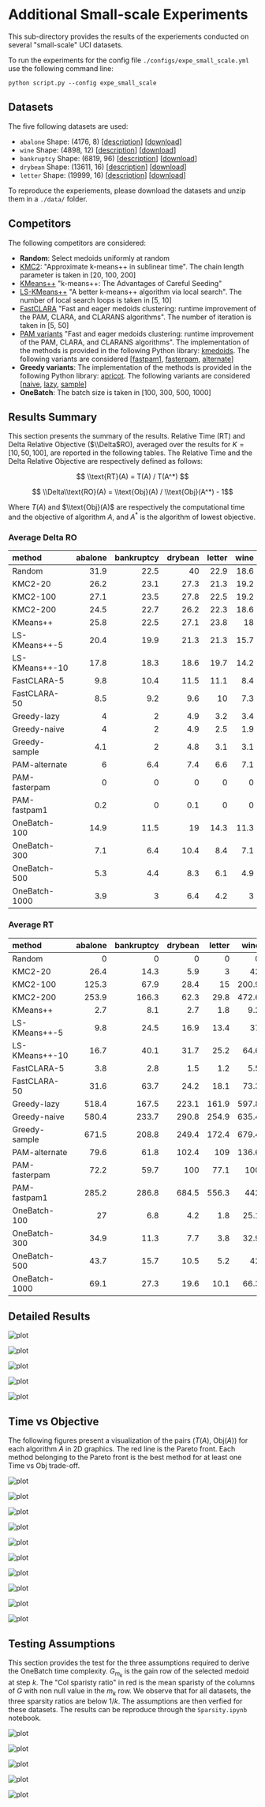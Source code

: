 # Additional Small-scale Experiments

This sub-directory provides the results of the experiements conducted on several "small-scale" UCI datasets.

To run the experiments for the config file `./configs/expe_small_scale.yml` use the following command line:
```
python script.py --config expe_small_scale
```

## Datasets

The five following datasets are used:
 - ``abalone`` Shape: (4176, 8) [[description](https://archive.ics.uci.edu/dataset/1/abalone)] [[download](https://archive.ics.uci.edu/static/public/1/abalone.zip)] 
 - ``wine`` Shape: (4898, 12) [[description](https://archive.ics.uci.edu/dataset/186/wine+quality)]  [[download](https://archive.ics.uci.edu/static/public/186/wine+quality.zip)]
 - ``bankruptcy`` Shape: (6819, 96) [[description](https://archive.ics.uci.edu/dataset/572/taiwanese+bankruptcy+prediction)] [[download](https://archive.ics.uci.edu/static/public/572/taiwanese+bankruptcy+prediction.zip)]
 - ``drybean`` Shape: (13611, 16) [[description](https://archive.ics.uci.edu/dataset/602/dry+bean+dataset)] [[download](https://archive.ics.uci.edu/static/public/602/dry+bean+dataset.zip)]
 - ``letter`` Shape: (19999, 16) [[description](https://archive.ics.uci.edu/dataset/59/letter+recognition)] [[download](https://archive.ics.uci.edu/static/public/59/letter+recognition.zip)]

To reproduce the experiements, please download the datasets and unzip them in a ``./data/`` folder.

## Competitors

The following competitors are considered:
 - **Random**: Select medoids uniformly at random
 - [KMC2](https://ojs.aaai.org/index.php/AAAI/article/view/10259/10118): "Approximate k-means++ in sublinear time". The chain length parameter is taken in [20, 100, 200]
 - [KMeans++](https://theory.stanford.edu/~sergei/papers/kMeansPP-soda.pdf) "k-means++: The Advantages of Careful Seeding"
 - [LS-KMeans++](https://proceedings.mlr.press/v97/lattanzi19a/lattanzi19a.pdf) "A better k-means++ algorithm via local search". The number of local search loops is taken in [5, 10]
 - [FastCLARA](https://www.sciencedirect.com/science/article/pii/S0306437921000557) "Fast and eager medoids clustering: runtime improvement of the PAM, CLARA, and CLARANS algorithms". The number of iteration is taken in [5, 50]
 - [PAM variants](https://www.sciencedirect.com/science/article/pii/S0306437921000557) "Fast and eager medoids clustering: runtime improvement of the PAM, CLARA, and CLARANS algorithms". The implementation of the methods is provided in the following Python library: [kmedoids](https://github.com/kno10/python-kmedoids). The following variants are considered [[fastpam1](https://python-kmedoids.readthedocs.io/en/latest/#fastpam1), [fasterpam](https://python-kmedoids.readthedocs.io/en/latest/#fasterpam), [alternate](https://python-kmedoids.readthedocs.io/en/latest/#alternating-k-medoids-k-means-style)]
 - **Greedy variants**: The implementation of the methods is provided in the following Python library: [apricot](https://github.com/jmschrei/apricot). The following variants are considered [[naive](https://apricot-select.readthedocs.io/en/latest/optimizers/naive.html), [lazy](https://apricot-select.readthedocs.io/en/latest/optimizers/lazy.html), [sample](https://apricot-select.readthedocs.io/en/latest/optimizers/sample.html)]
 - **OneBatch**: The batch size is taken in [100, 300, 500, 1000]

## Results Summary

This section presents the summary of the results. Relative Time (RT) and Delta Relative Objective ($\\Delta$RO), averaged over the results for $K = [10, 50, 100]$, are reported in the following tables. The Relative Time and the Delta Relative Objective are respectively defined as follows:

$$ \\text{RT}(A) = T(A) / T(A^*) $$

$$ \\Delta\\text{RO}(A) = \\text{Obj}(A) / \\text{Obj}(A^*) - 1$$

Where $T(A)$ and $\\text{Obj}(A)$ are respectively the computational time and the objective of algorithm $A$, and $A^*$ is the algorithm of lowest objective.

### Average Delta RO
| method         |   abalone |   bankruptcy |   drybean |   letter |   wine |
|:---------------|----------:|-------------:|----------:|---------:|-------:|
| Random         |      31.9 |         22.5 |      40   |     22.9 |   18.6 |
| KMC2-20        |      26.2 |         23.1 |      27.3 |     21.3 |   19.2 |
| KMC2-100       |      27.1 |         23.5 |      27.8 |     22.5 |   19.2 |
| KMC2-200       |      24.5 |         22.7 |      26.2 |     22.3 |   18.6 |
| KMeans++       |      25.8 |         22.5 |      27.1 |     23.8 |   18   |
| LS-KMeans++-5  |      20.4 |         19.9 |      21.3 |     21.3 |   15.7 |
| LS-KMeans++-10 |      17.8 |         18.3 |      18.6 |     19.7 |   14.2 |
| FastCLARA-5    |       9.8 |         10.4 |      11.5 |     11.1 |    8.4 |
| FastCLARA-50   |       8.5 |          9.2 |       9.6 |     10   |    7.3 |
| Greedy-lazy    |       4   |          2   |       4.9 |      3.2 |    3.4 |
| Greedy-naive   |       4   |          2   |       4.9 |      2.5 |    1.9 |
| Greedy-sample  |       4.1 |          2   |       4.8 |      3.1 |    3.1 |
| PAM-alternate  |       6   |          6.4 |       7.4 |      6.6 |    7.1 |
| PAM-fasterpam  |       0   |          0   |       0   |      0   |    0   |
| PAM-fastpam1   |       0.2 |          0   |       0.1 |      0   |    0   |
| OneBatch-100   |      14.9 |         11.5 |      19   |     14.3 |   11.3 |
| OneBatch-300   |       7.1 |          6.4 |      10.4 |      8.4 |    7.1 |
| OneBatch-500   |       5.3 |          4.4 |       8.3 |      6.1 |    4.9 |
| OneBatch-1000  |       3.9 |          3   |       6.4 |      4.2 |    3   |

### Average RT
| method         |   abalone |   bankruptcy |   drybean |   letter |   wine |
|:---------------|----------:|-------------:|----------:|---------:|-------:|
| Random         |       0   |          0   |       0   |      0   |    0   |
| KMC2-20        |      26.4 |         14.3 |       5.9 |      3   |   42   |
| KMC2-100       |     125.3 |         67.9 |      28.4 |     15   |  200.9 |
| KMC2-200       |     253.9 |        166.3 |      62.3 |     29.8 |  472.6 |
| KMeans++       |       2.7 |          8.1 |       2.7 |      1.8 |    9.2 |
| LS-KMeans++-5  |       9.8 |         24.5 |      16.9 |     13.4 |   37   |
| LS-KMeans++-10 |      16.7 |         40.1 |      31.7 |     25.2 |   64.6 |
| FastCLARA-5    |       3.8 |          2.8 |       1.5 |      1.2 |    5.5 |
| FastCLARA-50   |      31.6 |         63.7 |      24.2 |     18.1 |   73.3 |
| Greedy-lazy    |     518.4 |        167.5 |     223.1 |    161.9 |  597.8 |
| Greedy-naive   |     580.4 |        233.7 |     290.8 |    254.9 |  635.4 |
| Greedy-sample  |     671.5 |        208.8 |     249.4 |    172.4 |  679.4 |
| PAM-alternate  |      79.6 |         61.8 |     102.4 |    109   |  136.6 |
| PAM-fasterpam  |      72.2 |         59.7 |     100   |     77.1 |  100   |
| PAM-fastpam1   |     285.2 |        286.8 |     684.5 |    556.3 |  442   |
| OneBatch-100   |      27   |          6.8 |       4.2 |      1.8 |   25.1 |
| OneBatch-300   |      34.9 |         11.3 |       7.7 |      3.8 |   32.9 |
| OneBatch-500   |      43.7 |         15.7 |      10.5 |      5.2 |   42   |
| OneBatch-1000  |      69.1 |         27.3 |      19.6 |     10.1 |   66.3 |

## Detailed Results

![plot](/figures/abalone_rt_ro.png)

![plot](/figures/wine_rt_ro.png)

![plot](/figures/bankruptcy_rt_ro.png)

![plot](/figures/drybean_rt_ro.png)

![plot](/figures/letter_rt_ro.png)

## Time vs Objective

The following figures present a visualization of the pairs ($T(A)$, Obj($A$)) for each algorithm $A$ in 2D graphics. The red line is the Pareto front. Each method belonging to the Pareto front is the best method for at least one Time vs Obj trade-off.

![plot](/figures/abalone_10_time_vs_obj.png) 

![plot](/figures/abalone_100_time_vs_obj.png)

![plot](/figures/wine_10_time_vs_obj.png) 

![plot](/figures/wine_100_time_vs_obj.png)

![plot](/figures/bankruptcy_10_time_vs_obj.png) 

![plot](/figures/bankruptcy_100_time_vs_obj.png)

![plot](/figures/drybean_10_time_vs_obj.png) 

![plot](/figures/drybean_100_time_vs_obj.png)

![plot](/figures/letter_10_time_vs_obj.png) 

![plot](/figures/letter_100_time_vs_obj.png)


## Testing Assumptions

This section provides the test for the three assumptions required to derive the OneBatch time complexity. $G_{m_k}$ is the gain row of the selected medoid at step $k$. The "Col sparisty ratio" in red is the mean sparisty of the columns of $G$ with non null value in the $m_k$ row. We observe that for all datasets, the three sparsity ratios are below $1/k$. The assumptions are then verfied for these datasets. The results can be reproduce through the ``Sparsity.ipynb`` notebook.

![plot](/figures/sparsity_abalone.png) 

![plot](/figures/sparsity_wine.png) 

![plot](/figures/sparsity_bankruptcy.png) 

![plot](/figures/sparsity_drybean.png) 

![plot](/figures/sparsity_letter.png) 

